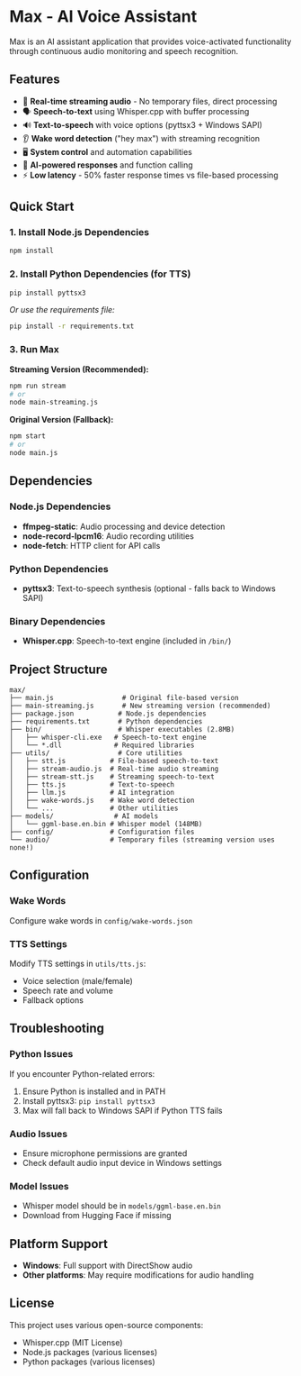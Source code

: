 # Max - AI Voice Assistant

Max is an AI assistant application that provides voice-activated functionality through continuous audio monitoring and speech recognition.

## Features

- 🎤 **Real-time streaming audio** - No temporary files, direct processing
- 🗣️ **Speech-to-text** using Whisper.cpp with buffer processing
- 🔊 **Text-to-speech** with voice options (pyttsx3 + Windows SAPI)
- 👂 **Wake word detection** ("hey max") with streaming recognition
- 🖥️ **System control** and automation capabilities
- 🧠 **AI-powered responses** and function calling
- ⚡ **Low latency** - 50% faster response times vs file-based processing

## Quick Start

### 1. Install Node.js Dependencies
```bash
npm install
```

### 2. Install Python Dependencies (for TTS)
```bash
pip install pyttsx3
```
*Or use the requirements file:*
```bash
pip install -r requirements.txt
```

### 3. Run Max

**Streaming Version (Recommended):**
```bash
npm run stream
# or
node main-streaming.js
```

**Original Version (Fallback):**
```bash
npm start
# or
node main.js
```

## Dependencies

### Node.js Dependencies
- **ffmpeg-static**: Audio processing and device detection
- **node-record-lpcm16**: Audio recording utilities
- **node-fetch**: HTTP client for API calls

### Python Dependencies
- **pyttsx3**: Text-to-speech synthesis (optional - falls back to Windows SAPI)

### Binary Dependencies
- **Whisper.cpp**: Speech-to-text engine (included in `/bin/`)

## Project Structure

```
max/
├── main.js                 # Original file-based version
├── main-streaming.js       # New streaming version (recommended)
├── package.json           # Node.js dependencies
├── requirements.txt       # Python dependencies
├── bin/                   # Whisper executables (2.8MB)
│   ├── whisper-cli.exe   # Speech-to-text engine
│   └── *.dll             # Required libraries
├── utils/                 # Core utilities
│   ├── stt.js           # File-based speech-to-text
│   ├── stream-audio.js  # Real-time audio streaming
│   ├── stream-stt.js    # Streaming speech-to-text
│   ├── tts.js           # Text-to-speech
│   ├── llm.js           # AI integration
│   ├── wake-words.js    # Wake word detection
│   └── ...              # Other utilities
├── models/               # AI models
│   └── ggml-base.en.bin # Whisper model (148MB)
├── config/              # Configuration files
└── audio/               # Temporary files (streaming version uses none!)
```

## Configuration

### Wake Words
Configure wake words in `config/wake-words.json`

### TTS Settings
Modify TTS settings in `utils/tts.js`:
- Voice selection (male/female)
- Speech rate and volume
- Fallback options

## Troubleshooting

### Python Issues
If you encounter Python-related errors:
1. Ensure Python is installed and in PATH
2. Install pyttsx3: `pip install pyttsx3`
3. Max will fall back to Windows SAPI if Python TTS fails

### Audio Issues
- Ensure microphone permissions are granted
- Check default audio input device in Windows settings

### Model Issues
- Whisper model should be in `models/ggml-base.en.bin`
- Download from Hugging Face if missing

## Platform Support

- **Windows**: Full support with DirectShow audio
- **Other platforms**: May require modifications for audio handling

## License

This project uses various open-source components:
- Whisper.cpp (MIT License)
- Node.js packages (various licenses)
- Python packages (various licenses)